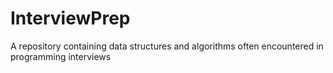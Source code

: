 # InterviewPrep
A repository containing data structures and algorithms often encountered in programming interviews

